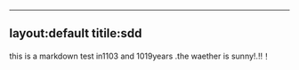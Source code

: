 ----
layout:default
titile:sdd
---

this is a markdown test in1103 and 1019years .the waether is sunny!.!!！